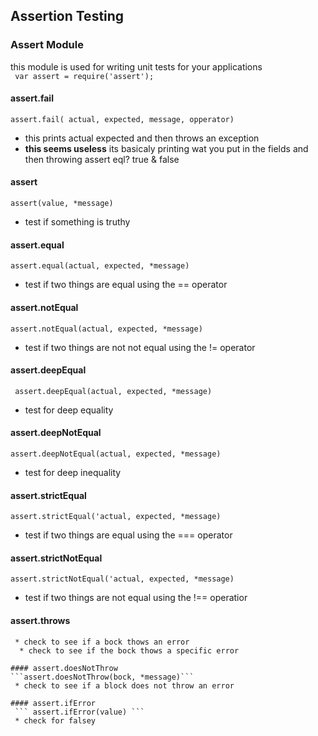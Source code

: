 ## Assertion Testing  

### Assert  Module
this module is used for writing unit tests for your applications  
``` var assert = require('assert');```  

#### assert.fail 
```assert.fail( actual, expected, message, opperator)```
 * this prints actual expected and then throws an exception
  * **this seems useless** its basicaly printing wat you put in the fields and then throwing assert eql? true & false

#### assert  
```assert(value, *message)```
 * test if something is truthy

#### assert.equal  
```assert.equal(actual, expected, *message)```
 * test if two things are equal using the == operator  

#### assert.notEqual 
```assert.notEqual(actual, expected, *message)```
 * test if two things are not not equal using the != operator

#### assert.deepEqual  
``` assert.deepEqual(actual, expected, *message)```
 * test for deep equality

#### assert.deepNotEqual  
```assert.deepNotEqual(actual, expected, *message)```
 * test for deep inequality

#### assert.strictEqual  
```assert.strictEqual('actual, expected, *message)```
 * test if two things are equal using the === operator

#### assert.strictNotEqual  
```assert.strictNotEqual('actual, expected, *message)```
 * test if two things are not equal using the !== operatior

#### assert.throws  
``` assert.throws(block, *error, *message)
 * check to see if a bock thows an error
  * check to see if the bock thows a specific error

#### assert.doesNotThrow  
```assert.doesNotThrow(bock, *message)```
 * check to see if a block does not throw an error

#### assert.ifError  
 ``` assert.ifError(value) ```  
 * check for falsey

 
